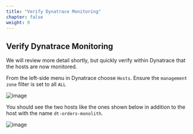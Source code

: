 ```yaml
---
title: "Verify Dynatrace Monitoring"
chapter: false
weight: 9
---
```

## Verify Dynatrace Monitoring

We will review more detail shortly, but quickly verify within Dynatrace that the hosts are now monitored.

From the left-side menu in Dynatrace choose `Hosts`. Ensure the `management zone` filter is set to all `ALL`

![image](/images/aws-lab6_mz-pick-all.png)

You should see the two hosts like the ones shown below in addition to the host with the name `dt-orders-monolith`.

![image](/images/aws-lab6_lab2-eks-hosts.png)


